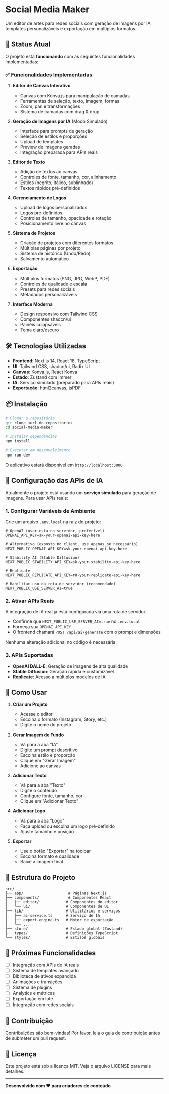# Social Media Maker

Um editor de artes para redes sociais com geração de imagens por IA, templates personalizáveis e exportação em múltiplos formatos.

## 🚀 Status Atual

O projeto está **funcionando** com as seguintes funcionalidades implementadas:

### ✅ Funcionalidades Implementadas

1. **Editor de Canvas Interativo**
   - Canvas com Konva.js para manipulação de camadas
   - Ferramentas de seleção, texto, imagem, formas
   - Zoom, pan e transformações
   - Sistema de camadas com drag & drop

2. **Geração de Imagens por IA** (Modo Simulado)
   - Interface para prompts de geração
   - Seleção de estilos e proporções
   - Upload de templates
   - Preview de imagens geradas
   - Integração preparada para APIs reais

3. **Editor de Texto**
   - Adição de textos ao canvas
   - Controles de fonte, tamanho, cor, alinhamento
   - Estilos (negrito, itálico, sublinhado)
   - Textos rápidos pré-definidos

4. **Gerenciamento de Logos**
   - Upload de logos personalizados
   - Logos pré-definidos
   - Controles de tamanho, opacidade e rotação
   - Posicionamento livre no canvas

5. **Sistema de Projetos**
   - Criação de projetos com diferentes formatos
   - Múltiplas páginas por projeto
   - Sistema de histórico (Undo/Redo)
   - Salvamento automático

6. **Exportação**
   - Múltiplos formatos (PNG, JPG, WebP, PDF)
   - Controles de qualidade e escala
   - Presets para redes sociais
   - Metadados personalizáveis

7. **Interface Moderna**
   - Design responsivo com Tailwind CSS
   - Componentes shadcn/ui
   - Painéis colapsáveis
   - Tema claro/escuro

## 🛠️ Tecnologias Utilizadas

- **Frontend**: Next.js 14, React 18, TypeScript
- **UI**: Tailwind CSS, shadcn/ui, Radix UI
- **Canvas**: Konva.js, React Konva
- **Estado**: Zustand com Immer
- **IA**: Serviço simulado (preparado para APIs reais)
- **Exportação**: html2canvas, jsPDF

## 📦 Instalação

```bash
# Clonar o repositório
git clone <url-do-repositorio>
cd social-media-maker

# Instalar dependências
npm install

# Executar em desenvolvimento
npm run dev
```

O aplicativo estará disponível em `http://localhost:3000`

## 🤖 Configuração das APIs de IA

Atualmente o projeto está usando um **serviço simulado** para geração de imagens. Para usar APIs reais:

### 1. Configurar Variáveis de Ambiente

Crie um arquivo `.env.local` na raiz do projeto:

```env
# OpenAI (usar esta no servidor, preferível)
OPENAI_API_KEY=sk-your-openai-api-key-here

# Alternativo (exposto no client, use apenas se necessário)
NEXT_PUBLIC_OPENAI_API_KEY=sk-your-openai-api-key-here

# Stability AI (Stable Diffusion)
NEXT_PUBLIC_STABILITY_API_KEY=sk-your-stability-api-key-here

# Replicate
NEXT_PUBLIC_REPLICATE_API_KEY=r8-your-replicate-api-key-here

# Habilitar uso da rota de servidor (recomendado)
NEXT_PUBLIC_USE_SERVER_AI=true
```

### 2. Ativar APIs Reais

A integração de IA real já está configurada via uma rota de servidor.

- Confirme que `NEXT_PUBLIC_USE_SERVER_AI=true` no `.env.local`
- Forneça sua `OPENAI_API_KEY`
- O frontend chamará `POST /api/ai/generate` com o prompt e dimensões

Nenhuma alteração adicional no código é necessária.

### 3. APIs Suportadas

- **OpenAI DALL-E**: Geração de imagens de alta qualidade
- **Stable Diffusion**: Geração rápida e customizável
- **Replicate**: Acesso a múltiplos modelos de IA

## 🎨 Como Usar

1. **Criar um Projeto**
   - Acesse o editor
   - Escolha o formato (Instagram, Story, etc.)
   - Digite o nome do projeto

2. **Gerar Imagem de Fundo**
   - Vá para a aba "IA"
   - Digite um prompt descritivo
   - Escolha estilo e proporção
   - Clique em "Gerar Imagem"
   - Adicione ao canvas

3. **Adicionar Texto**
   - Vá para a aba "Texto"
   - Digite o conteúdo
   - Configure fonte, tamanho, cor
   - Clique em "Adicionar Texto"

4. **Adicionar Logo**
   - Vá para a aba "Logo"
   - Faça upload ou escolha um logo pré-definido
   - Ajuste tamanho e posição

5. **Exportar**
   - Use o botão "Exportar" na toolbar
   - Escolha formato e qualidade
   - Baixe a imagem final

## 🔧 Estrutura do Projeto

```
src/
├── app/                    # Páginas Next.js
├── components/             # Componentes React
│   ├── editor/            # Componentes do editor
│   └── ui/                # Componentes de UI
├── lib/                   # Utilitários e serviços
│   ├── ai-service.ts      # Serviço de IA
│   ├── export-engine.ts   # Motor de exportação
│   └── ...
├── store/                 # Estado global (Zustand)
├── types/                 # Definições TypeScript
└── styles/                # Estilos globais
```

## 🚧 Próximas Funcionalidades

- [ ] Integração com APIs de IA reais
- [ ] Sistema de templates avançado
- [ ] Biblioteca de ativos expandida
- [ ] Animações e transições
- [ ] Sistema de plugins
- [ ] Analytics e métricas
- [ ] Exportação em lote
- [ ] Integração com redes sociais

## 🤝 Contribuição

Contribuições são bem-vindas! Por favor, leia o guia de contribuição antes de submeter um pull request.

## 📄 Licença

Este projeto está sob a licença MIT. Veja o arquivo LICENSE para mais detalhes.

---

**Desenvolvido com ❤️ para criadores de conteúdo**
